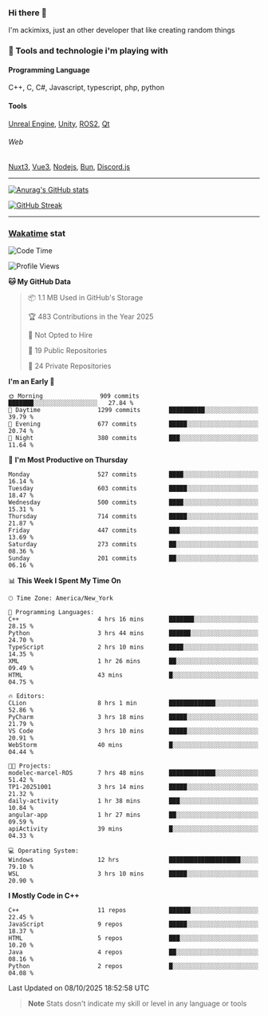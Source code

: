 ### Hi there 👋

I'm ackimixs, just an other developer that like creating random things

### 🧰 Tools and technologie i'm playing with

#### Programming Language
C++, C, C#, Javascript, typescript, php, python

#### Tools
[Unreal Engine](https://www.unrealengine.com), [Unity](https://unity.com/), [ROS2](https://ros.org/), [Qt](https://www.qt.io/)

###### Web
[Nuxt3](https://nuxt.com/), [Vue3](https://vuejs.org/), [Nodejs](https://nodejs.org), [Bun](https://bun.sh/), [Discord.js](https://discord.js.org/)

---

[![Anurag's GitHub stats](https://github-readme-stats.vercel.app/api?username=ackimixs&show_icons=true&theme=github_dark&count_private=true)](https://github.com/anuraghazra/github-readme-stats)

[![GitHub Streak](https://github-readme-streak-stats.herokuapp.com?user=Ackimixs&theme=github-dark-blue&date_format=j%20M%5B%20Y%5D&mode=weekly)](https://git.io/streak-stats)

---
 
 ### [Wakatime](https://wakatime.com/) stat

<!--START_SECTION:waka-->
![Code Time](http://img.shields.io/badge/Code%20Time-1%2C743%20hrs%2051%20mins-blue)

![Profile Views](http://img.shields.io/badge/Profile%20Views-0-blue)

**🐱 My GitHub Data** 

> 📦 1.1 MB Used in GitHub's Storage 
 > 
> 🏆 483 Contributions in the Year 2025
 > 
> 🚫 Not Opted to Hire
 > 
> 📜 19 Public Repositories 
 > 
> 🔑 24 Private Repositories 
 > 
**I'm an Early 🐤** 

```text
🌞 Morning                909 commits         ███████░░░░░░░░░░░░░░░░░░   27.84 % 
🌆 Daytime                1299 commits        ██████████░░░░░░░░░░░░░░░   39.79 % 
🌃 Evening                677 commits         █████░░░░░░░░░░░░░░░░░░░░   20.74 % 
🌙 Night                  380 commits         ███░░░░░░░░░░░░░░░░░░░░░░   11.64 % 
```
📅 **I'm Most Productive on Thursday** 

```text
Monday                   527 commits         ████░░░░░░░░░░░░░░░░░░░░░   16.14 % 
Tuesday                  603 commits         █████░░░░░░░░░░░░░░░░░░░░   18.47 % 
Wednesday                500 commits         ████░░░░░░░░░░░░░░░░░░░░░   15.31 % 
Thursday                 714 commits         █████░░░░░░░░░░░░░░░░░░░░   21.87 % 
Friday                   447 commits         ███░░░░░░░░░░░░░░░░░░░░░░   13.69 % 
Saturday                 273 commits         ██░░░░░░░░░░░░░░░░░░░░░░░   08.36 % 
Sunday                   201 commits         ██░░░░░░░░░░░░░░░░░░░░░░░   06.16 % 
```


📊 **This Week I Spent My Time On** 

```text
🕑︎ Time Zone: America/New_York

💬 Programming Languages: 
C++                      4 hrs 16 mins       ███████░░░░░░░░░░░░░░░░░░   28.15 % 
Python                   3 hrs 44 mins       ██████░░░░░░░░░░░░░░░░░░░   24.70 % 
TypeScript               2 hrs 10 mins       ████░░░░░░░░░░░░░░░░░░░░░   14.35 % 
XML                      1 hr 26 mins        ██░░░░░░░░░░░░░░░░░░░░░░░   09.49 % 
HTML                     43 mins             █░░░░░░░░░░░░░░░░░░░░░░░░   04.75 % 

🔥 Editors: 
CLion                    8 hrs 1 min         █████████████░░░░░░░░░░░░   52.86 % 
PyCharm                  3 hrs 18 mins       █████░░░░░░░░░░░░░░░░░░░░   21.79 % 
VS Code                  3 hrs 10 mins       █████░░░░░░░░░░░░░░░░░░░░   20.91 % 
WebStorm                 40 mins             █░░░░░░░░░░░░░░░░░░░░░░░░   04.44 % 

🐱‍💻 Projects: 
modelec-marcel-ROS       7 hrs 48 mins       █████████████░░░░░░░░░░░░   51.42 % 
TP1-20251001             3 hrs 14 mins       █████░░░░░░░░░░░░░░░░░░░░   21.32 % 
daily-activity           1 hr 38 mins        ███░░░░░░░░░░░░░░░░░░░░░░   10.84 % 
angular-app              1 hr 27 mins        ██░░░░░░░░░░░░░░░░░░░░░░░   09.59 % 
apiActivity              39 mins             █░░░░░░░░░░░░░░░░░░░░░░░░   04.33 % 

💻 Operating System: 
Windows                  12 hrs              ████████████████████░░░░░   79.10 % 
WSL                      3 hrs 10 mins       █████░░░░░░░░░░░░░░░░░░░░   20.90 % 
```

**I Mostly Code in C++** 

```text
C++                      11 repos            ██████░░░░░░░░░░░░░░░░░░░   22.45 % 
JavaScript               9 repos             █████░░░░░░░░░░░░░░░░░░░░   18.37 % 
HTML                     5 repos             ███░░░░░░░░░░░░░░░░░░░░░░   10.20 % 
Java                     4 repos             ██░░░░░░░░░░░░░░░░░░░░░░░   08.16 % 
Python                   2 repos             █░░░░░░░░░░░░░░░░░░░░░░░░   04.08 % 
```




 Last Updated on 08/10/2025 18:52:58 UTC
<!--END_SECTION:waka-->

> **Note**
> Stats dosn't indicate my skill or level in any language or tools
